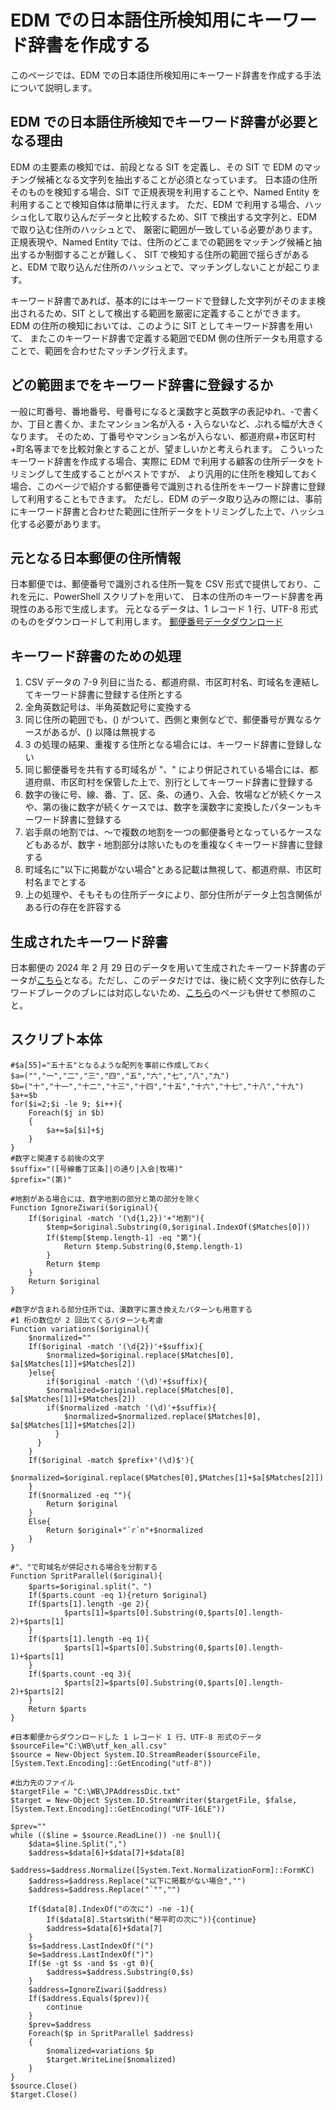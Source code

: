 # EDM での日本語住所検知用にキーワード辞書を作成する
このページでは、EDM での日本語住所検知用にキーワード辞書を作成する手法について説明します。

## EDM での日本語住所検知でキーワード辞書が必要となる理由
EDM の主要素の検知では、前段となる SIT を定義し、その SIT で EDM のマッチング候補となる文字列を抽出することが必須となっています。
日本語の住所そのものを検知する場合、SIT で正規表現を利用することや、Named Entity を利用することで検知自体は簡単に行えます。
ただ、EDM で利用する場合、ハッシュ化して取り込んだデータと比較するため、SIT で検出する文字列と、EDM で取り込む住所のハッシュとで、
厳密に範囲が一致している必要があります。正規表現や、Named Entity では、住所のどこまでの範囲をマッチング候補と抽出するか制御することが難しく、
SIT で検知する住所の範囲で揺らぎがあると、EDM で取り込んだ住所のハッシュとで、マッチングしないことが起こります。

キーワード辞書であれば、基本的にはキーワードで登録した文字列がそのまま検出されるため、SIT として検出する範囲を厳密に定義することができます。
EDM の住所の検知においては、このように SIT としてキーワード辞書を用いて、
またこのキーワード辞書で定義する範囲でEDM 側の住所データも用意することで、範囲を合わせたマッチング行えます。

## どの範囲までをキーワード辞書に登録するか
一般に町番号、番地番号、号番号になると漢数字と英数字の表記ゆれ、‐で書くか、丁目と書くか、またマンション名が入る・入らないなど、ぶれる幅が大きくなります。
そのため、丁番号やマンション名が入らない、都道府県+市区町村+町名等までを比較対象とすることが、望ましいかと考えられます。
こういったキーワード辞書を作成する場合、実際に EDM で利用する顧客の住所データをトリミングして生成することがベストですが、
より汎用的に住所を検知しておく場合、このページで紹介する郵便番号で識別される住所をキーワード辞書に登録して利用することもできます。
ただし、EDM のデータ取り込みの際には、事前にキーワード辞書と合わせた範囲に住所データをトリミングした上で、ハッシュ化する必要があります。

## 元となる日本郵便の住所情報
日本郵便では、郵便番号で識別される住所一覧を CSV 形式で提供しており、これを元に、PowerShell スクリプトを用いて、
日本の住所のキーワード辞書を再現性のある形で生成します。
元となるデータは、1 レコード 1 行、UTF-8 形式のものをダウンロードして利用します。
[郵便番号データダウンロード](https://www.post.japanpost.jp/zipcode/download.html)

## キーワード辞書のための処理
1. CSV データの 7-9 列目に当たる、都道府県、市区町村名、町域名を連結してキーワード辞書に登録する住所とする
1. 全角英数記号は、半角英数記号に変換する
1. 同じ住所の範囲でも、() がついて、西側と東側などで、郵便番号が異なるケースがあるが、() 以降は無視する
1. 3 の処理の結果、重複する住所となる場合には、キーワード辞書に登録しない
1. 同じ郵便番号を共有する町域名が "、" により併記されている場合には、都道府県、市区町村を保管した上で、別行としてキーワード辞書に登録する
1. 数字の後に号、線、番、丁、区、条、の通り、入会、牧場などが続くケースや、第の後に数字が続くケースでは、数字を漢数字に変換したパターンもキーワード辞書に登録する
1. 岩手県の地割では、～で複数の地割を一つの郵便番号となっているケースなどもあるが、数字・地割部分は除いたものを重複なくキーワード辞書に登録する
1. 町域名に"以下に掲載がない場合"とある記載は無視して、都道府県、市区町村名までとする
1. 上の処理や、そもそもの住所データにより、部分住所がデータ上包含関係がある行の存在を許容する

## 生成されたキーワード辞書
日本郵便の 2024 年 2 月 29 日のデータを用いて生成されたキーワード辞書のデータが[こちら](https://github.com/YoshihiroIchinose/E5Comp/blob/main/WB/JPAddressDic.txt)となる。ただし、このデータだけでは、後に続く文字列に依存したワードブレークのブレには対応しないため、[こちら](https://github.com/YoshihiroIchinose/E5Comp/edit/main/AddressDictionayforEDM2.md)のページも併せて参照のこと。

## スクリプト本体
```
#$a[55]="五十五"となるような配列を事前に作成しておく
$a=("","一","二","三","四","五","六","七","八","九")
$b=("十","十一","十二","十三","十四","十五","十六","十七","十八","十九")
$a+=$b
for($i=2;$i -le 9; $i++){
	Foreach($j in $b)
	{
		$a+=$a[$i]+$j
	}
}
#数字と関連する前後の文字
$suffix="([号線番丁区条]|の通り|入会|牧場)"
$prefix="(第)"

#地割がある場合には、数字地割の部分と第の部分を除く
Function IgnoreZiwari($original){
	If($original -match '(\d{1,2})'+"地割"){
		$temp=$original.Substring(0,$original.IndexOf($Matches[0]))
		If($temp[$temp.length-1] -eq "第"){
			Return $temp.Substring(0,$temp.length-1)
		}
		Return $temp 
	}
	Return $original
}

#数字が含まれる部分住所では、漢数字に置き換えたパターンも用意する
#1 桁の数位が 2 回出てくるパターンも考慮
Function variations($original){
	$normalized=""
	If($original -match '(\d{2})'+$suffix){
		$normalized=$original.replace($Matches[0], $a[$Matches[1]]+$Matches[2])
	}else{ 
		if($original -match '(\d)'+$suffix){
		$normalized=$original.replace($Matches[0], $a[$Matches[1]]+$Matches[2])
	  	if($normalized -match '(\d)'+$suffix){
			$normalized=$normalized.replace($Matches[0], $a[$Matches[1]]+$Matches[2])
		  }
	  }
	}
	If($original -match $prefix+'(\d)$'){
  	$normalized=$original.replace($Matches[0],$Matches[1]+$a[$Matches[2]])
	}
	If($normalized -eq ""){
		Return $original
	}
	Else{
		Return $original+"`r`n"+$normalized
	}
}

#"、"で町域名が併記される場合を分割する
Function SpritParallel($original){
	$parts=$original.split("、")
	If($parts.count -eq 1){return $original}	
	If($parts[1].length -ge 2){
			$parts[1]=$parts[0].Substring(0,$parts[0].length-2)+$parts[1]
	}
	If($parts[1].length -eq 1){
			$parts[1]=$parts[0].Substring(0,$parts[0].length-1)+$parts[1]
	}
	If($parts.count -eq 3){
			$parts[2]=$parts[0].Substring(0,$parts[0].length-2)+$parts[2]
	}
	Return $parts
}

#日本郵便からダウンロードした 1 レコード 1 行、UTF-8 形式のデータ
$sourceFile="C:\WB\utf_ken_all.csv"
$source = New-Object System.IO.StreamReader($sourceFile, [System.Text.Encoding]::GetEncoding("utf-8"))

#出力先のファイル
$targetFile = "C:\WB\JPAddressDic.txt"
$target = New-Object System.IO.StreamWriter($targetFile, $false, [System.Text.Encoding]::GetEncoding("UTF-16LE"))

$prev=""
while (($line = $source.ReadLine()) -ne $null){
	$data=$line.Split(",")
	$address=$data[6]+$data[7]+$data[8]
	$address=$address.Normalize([System.Text.NormalizationForm]::FormKC)
	$address=$address.Replace("以下に掲載がない場合","")
	$address=$address.Replace("`"","")
	
	If($data[8].IndexOf("の次に") -ne -1){
		If($data[8].StartsWith("琴平町の次に")){continue}
		$address=$data[6]+$data[7]
	}
	$s=$address.LastIndexOf("(")
	$e=$address.LastIndexOf(")")
	If($e -gt $s -and $s -gt 0){
		$address=$address.Substring(0,$s)
	}
	$address=IgnoreZiwari($address)
	If($address.Equals($prev)){
		continue
	}
	$prev=$address
	Foreach($p in SpritParallel $address)
	{
		$nomalized=variations $p
		$target.WriteLine($nomalized)
	}
}
$source.Close()
$target.Close()
```
